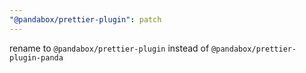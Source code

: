 ```yaml
---
"@pandabox/prettier-plugin": patch
---
```


rename to `@pandabox/prettier-plugin` instead of `@pandabox/prettier-plugin-panda`
